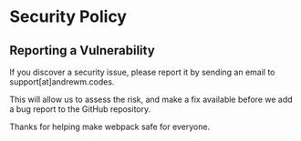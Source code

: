 # Security Policy

## Reporting a Vulnerability

If you discover a security issue, please report it by sending an
email to support[at]andrewm.codes.

This will allow us to assess the risk, and make a fix available before we add a
bug report to the GitHub repository.

Thanks for helping make webpack safe for everyone.
